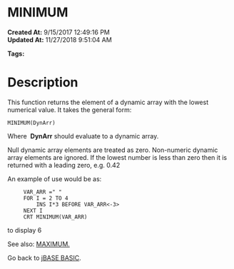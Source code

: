 # MINIMUM

**Created At:** 9/15/2017 12:49:16 PM  
**Updated At:** 11/27/2018 9:51:04 AM  

**Tags:**
<badge text='dynamic arrays' vertical='middle' />

# Description

This function returns the element of a dynamic array with the lowest numerical value. It takes the general form:

```
MINIMUM(DynArr)
```

Where  **DynArr** should evaluate to a dynamic array.

Null dynamic array elements are treated as zero. Non-numeric dynamic array elements are ignored. If the lowest number is less than zero then it is returned with a leading zero, e.g. 0.42

An example of use would be as:

```
     VAR_ARR =" "
     FOR I = 2 TO 4
         INS I*3 BEFORE VAR_ARR<-3>
     NEXT I
     CRT MINIMUM(VAR_ARR)
```

to display 6



See also: [MAXIMUM.](276975-maximum)

Go back to [jBASE BASIC](263498-jbase-basic).
